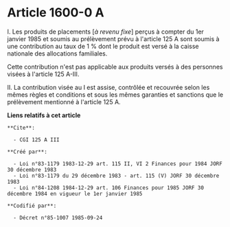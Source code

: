 # Article 1600-0 A

I. Les produits de placements [*à revenu fixe*] perçus à compter du 1er janvier 1985 et soumis au prélèvement prévu à
l'article 125 A sont soumis à une contribution au taux de 1 % dont le produit est versé à la caisse nationale des allocations
familiales. 

Cette contribution n'est pas applicable aux produits versés à des personnes visées à l'article 125 A-III.

II. La contribution visée au I est assise, contrôlée et recouvrée selon les mêmes règles et conditions et sous les mêmes
garanties et sanctions que le prélèvement mentionné à l'article 125 A.

**Liens relatifs à cet article**

	**Cite**:

	  - CGI 125 A III

	**Créé par**:

	  - Loi n°83-1179 1983-12-29 art. 115 II, VI 2 Finances pour 1984 JORF 30 décembre 1983
	  - Loi n°83-1179 du 29 décembre 1983 - art. 115 (V) JORF 30 décembre 1983
	  - Loi n°84-1208 1984-12-29 art. 106 Finances pour 1985 JORF 30 décembre 1984 en vigueur le 1er janvier 1985

	**Codifié par**:

	  - Décret n°85-1007 1985-09-24
